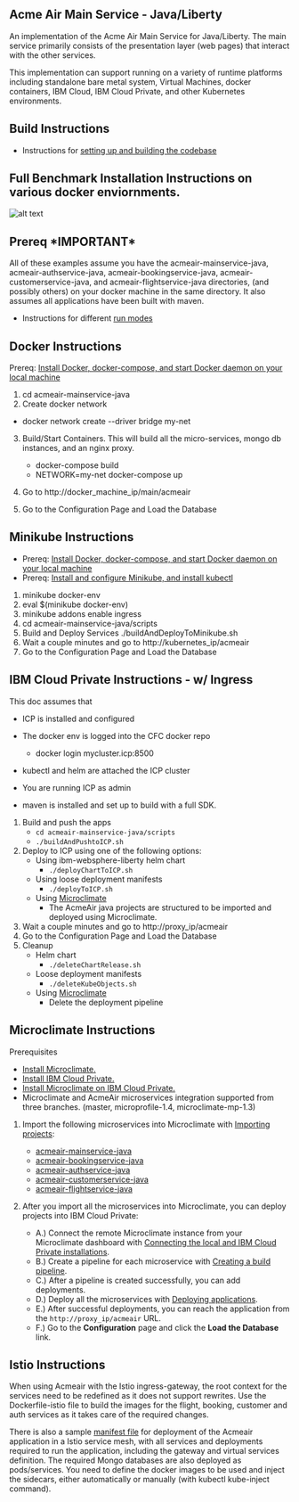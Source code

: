 
## Acme Air Main Service - Java/Liberty

An implementation of the Acme Air Main Service for Java/Liberty. The main service primarily consists of the presentation layer (web pages) that interact with the other services.

This implementation can support running on a variety of runtime platforms including standalone bare metal system, Virtual Machines, docker containers, IBM Cloud, IBM Cloud Private, and other Kubernetes environments.

## Build Instructions
* Instructions for [setting up and building the codebase](Build_Instructions.md)

## Full Benchmark Installation Instructions on various docker enviornments.
![alt text](https://github.com/blueperf/acmeair-mainservice-java/blob/master/images/AcmeairMS.png "AcmeairMS Java")

## Prereq \*IMPORTANT\*
All of these examples assume you have the acmeair-mainservice-java, acmeair-authservice-java, acmeair-bookingservice-java, acmeair-customerservice-java, and acmeair-flightservice-java directories, (and possibly others) on your docker machine in the same directory. It also assumes all applications have been built with maven.


* Instructions for different [run modes](Modes.md)

## Docker Instructions

Prereq: [Install Docker, docker-compose, and start Docker daemon on your local machine](https://docs.docker.com/installation/)

1. cd acmeair-mainservice-java
2. Create docker network
 * docker network create --driver bridge my-net
3. Build/Start Containers. This will build all the micro-services, mongo db instances, and an nginx proxy.
    * docker-compose build
    * NETWORK=my-net docker-compose up

4. Go to http://docker_machine_ip/main/acmeair
5. Go to the Configuration Page and Load the Database

## Minikube Instructions

* Prereq: [Install Docker, docker-compose, and start Docker daemon on your local machine](https://docs.docker.com/installation/)
* Prereq: [Install and configure Minikube, and install kubectl](https://github.com/kubernetes/minikube/)

1. minikube docker-env
2. eval $(minikube docker-env)
3. minikube addons enable ingress
4. cd acmeair-mainservice-java/scripts
5. Build and Deploy Services
  ./buildAndDeployToMinikube.sh
6. Wait a couple minutes and go to http://kubernetes_ip/acmeair
7. Go to the Configuration Page and Load the Database

## IBM Cloud Private Instructions - w/ Ingress
This doc assumes that
* ICP is installed and configured
* The docker env is logged into the CFC docker repo
  * docker login mycluster.icp:8500

* kubectl and helm are attached the ICP cluster

* You are running ICP as admin

* maven is installed and set up to build with a full SDK.

1. Build and push the apps
   * `cd acmeair-mainservice-java/scripts`
   * `./buildAndPushtoICP.sh`
2. Deploy to ICP using one of the following options: 
   * Using ibm-websphere-liberty helm chart
      * `./deployChartToICP.sh`
   * Using loose deployment manifests
     * `./deployToICP.sh`
   * Using [Microclimate](https://microclimate-dev2ops.github.io/)
     * The AcmeAir java projects are structured to be imported and deployed using Microclimate.
3. Wait a couple minutes and go to http://proxy_ip/acmeair
4. Go to the Configuration Page and Load the Database
5. Cleanup
   * Helm chart
      * `./deleteChartRelease.sh`
   * Loose deployment manifests
      * `./deleteKubeObjects.sh`
   * Using [Microclimate](https://microclimate-dev2ops.github.io/)
     * Delete the deployment pipeline

## Microclimate Instructions

Prerequisites
* [Install Microclimate.](https://microclimate-dev2ops.github.io/installlocally)
* [Install IBM Cloud Private.](https://www.ibm.com/support/knowledgecenter/en/SSBS6K_3.1.0/installing/installing.html)
* [Install Microclimate on IBM Cloud Private.](https://github.com/IBM/charts/blob/master/stable/ibm-microclimate/README.md)
* Microclimate and AcmeAir microservices integration supported from three branches. (master, microprofile-1.4, microclimate-mp-1.3)     

1. Import the following microservices into Microclimate with [Importing projects](https://microclimate-dev2ops.github.io/importingaproject):
	* [acmeair-mainservice-java](https://github.com/blueperf/acmeair-mainservice-java)
	* [acmeair-bookingservice-java](https://github.com/blueperf/acmeair-bookingservice-java)
	* [acmeair-authservice-java](https://github.com/blueperf/acmeair-authservice-java)
	* [acmeair-customerservice-java](https://github.com/blueperf/acmeair-customerservice-java)
	* [acmeair-flightservice-java](https://github.com/blueperf/acmeair-flightservice-java)

	
2. After you import all the microservices into Microclimate, you can deploy projects into IBM Cloud Private: 
	* A.) Connect the remote Microclimate instance from your Microclimate dashboard with [Connecting the local and IBM Cloud Private installations](https://microclimate-dev2ops.github.io/connectlocalandcloud).
	* B.) Create a pipeline for each microservice with [Creating a build pipeline](https://microclimate-dev2ops.github.io/usingapipeline#creating-a-build-pipeline).
	* C.) After a pipeline is created successfully, you can add deployments.
	* D.) Deploy all the microservices with [Deploying applications](https://microclimate-dev2ops.github.io/usingapipeline#deploying-applications).
	* E.) After successful deployments, you can reach the application from the `http://proxy_ip/acmeair` URL.
	* F.) Go to the **Configuration** page and click the **Load the Database** link.

## Istio Instructions

When using Acmeair with the Istio ingress-gateway, the root context for the services need to be redefined as it does not support rewrites. Use the Dockerfile-istio file to build the images for the flight, booking, customer and auth services as it takes care of the required changes.

There is also a sample [manifest file](./manifests/deploy-acmeair-istio.yaml) for deployment of the Acmeair application in a Istio service mesh, with all services and deployments required to run the application, including the gateway and virtual services definition. The required Mongo databases are also deployed as pods/services. You need to define the docker images to be used and inject the sidecars, either automatically or manually (with kubectl kube-inject command).  
